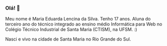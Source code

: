### Olá! 👋

Meu nome é Maria Eduarda Lencina da Silva.
Tenho 17 anos.
Aluna do terceiro ano do técnico integrado ao ensino médio Informática para Web no Colégio Técnico Industrial de Santa Maria (CTISM), na UFSM. :)

Nasci e vivo na cidade de Santa Maria no Rio Grande do Sul.

 

<!--
**meduardalencina/meduardalencina** is a ✨ _special_ ✨ repository because its `README.md` (this file) appears on your GitHub profile.

Esta é a minha página inicial!!

